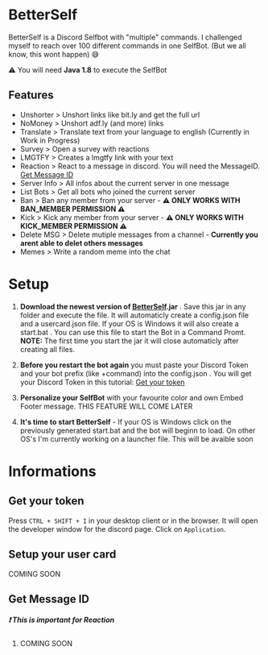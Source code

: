 # BetterSelf
BetterSelf is a Discord Selfbot with "multiple" commands. I challenged myself to reach over 100 different commands in one SelfBot. (But we all know, this wont happen) :sweat_smile:

⚠ You will need **Java 1.8** to execute the SelfBot

## Features
* Unshorter > Unshort links like bit.ly and get the full url
* NoMoney > Unshort adf.ly (and more) links
* Translate > Translate text from your language to english (Currently in Work in Progress)
* Survey > Open a survey with reactions
* LMGTFY > Creates a lmgtfy link with your text
* Reaction > React to a message in discord. You will need the MessageID. [Get Message ID](https://github.com/LeshDev/BetterSelf#get-message-id)
* Server Info > All infos about the current server in one message
* List Bots > Get all bots who joined the current server
* Ban > Ban any member from your server - **⚠ ONLY WORKS WITH BAN_MEMBER PERMISSION ⚠**
* Kick > Kick any member from your server - **⚠ ONLY WORKS WITH KICK_MEMBER PERMISSION ⚠**
* Delete MSG > Delete mutiple messages from a channel - **Currently you arent able to delet others messages**
* Memes > Write a random meme into the chat

# Setup
1. **Download the newest version of [BetterSelf](https://github.com/LeshDev/BetterSelf/releases).jar** . Save this jar in any folder and execute the file. It will automaticly create a config.json file and a usercard.json file. If your OS is Windows it will also create a start.bat . You can use this file to start the Bot in a Command Promt. **NOTE:** The first time you start the jar it will close automaticly after creating all files.

2. **Before you restart the bot again** you must paste your Discord Token and your bot prefix (like +command) into the config.json . You will get your Discord Token in this tutorial: [Get your token](https://github.com/LeshDev/BetterSelf#get-your-token)

3. **Personalize your SelfBot** with your favourite color and own Embed Footer message. THIS FEATURE WILL COME LATER 

4. **It's time to start BetterSelf** - If your OS is Windows click on the previously generated start.bat and the bot will beginn to load. On other OS's I'm currently working on a launcher file. This will be avaible soon 

# Informations
## Get your token
Press `CTRL + SHIFT + I` in your desktop client or in the browser. It will open the developer window for the discord page. Click on `Application`.

## Setup your user card
COMING SOON

## Get Message ID
##### ❗️ This is important for **Reaction**
1. COMING SOON
